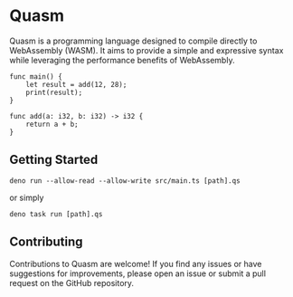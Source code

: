 # Quasm
Quasm is a programming language designed to compile directly to WebAssembly (WASM). It aims to provide a simple and expressive syntax while leveraging the performance benefits of WebAssembly.

```
func main() {
    let result = add(12, 28);
    print(result);
}

func add(a: i32, b: i32) -> i32 {
    return a + b;
}
```
## Getting Started
```deno run --allow-read --allow-write src/main.ts [path].qs```

or simply

```deno task run [path].qs```


## Contributing
Contributions to Quasm are welcome! If you find any issues or have suggestions for improvements, please open an issue or submit a pull request on the GitHub repository.